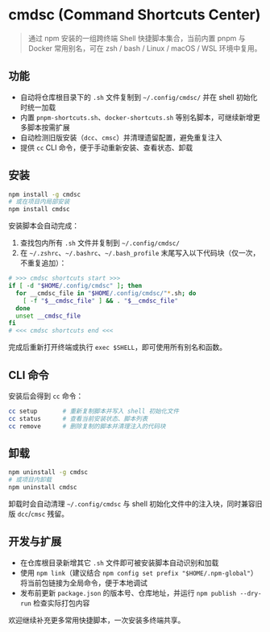 # cmdsc (Command Shortcuts Center)

> 通过 npm 安装的一组跨终端 Shell 快捷脚本集合，当前内置 pnpm 与 Docker 常用别名，可在 zsh / bash / Linux / macOS / WSL 环境中复用。

## 功能
- 自动将仓库根目录下的 `.sh` 文件复制到 `~/.config/cmdsc/` 并在 shell 初始化时统一加载
- 内置 `pnpm-shortcuts.sh`、`docker-shortcuts.sh` 等别名脚本，可继续新增更多脚本按需扩展
- 自动检测旧版安装（`dcc`、`cmsc`）并清理遗留配置，避免重复注入
- 提供 `cc` CLI 命令，便于手动重新安装、查看状态、卸载

## 安装

```bash
npm install -g cmdsc
# 或在项目内局部安装
npm install cmdsc
```

安装脚本会自动完成：
1. 查找包内所有 `.sh` 文件并复制到 `~/.config/cmdsc/`
2. 在 `~/.zshrc`、`~/.bashrc`、`~/.bash_profile` 末尾写入以下代码块（仅一次，不重复追加）：

```sh
# >>> cmdsc shortcuts start >>>
if [ -d "$HOME/.config/cmdsc" ]; then
  for __cmdsc_file in "$HOME/.config/cmdsc/"*.sh; do
    [ -f "$__cmdsc_file" ] && . "$__cmdsc_file"
  done
  unset __cmdsc_file
fi
# <<< cmdsc shortcuts end <<<
```

完成后重新打开终端或执行 `exec $SHELL`，即可使用所有别名和函数。

## CLI 命令
安装后会得到 `cc` 命令：

```bash
cc setup       # 重新复制脚本并写入 shell 初始化文件
cc status      # 查看当前安装状态、脚本列表
cc remove      # 删除复制的脚本并清理注入的代码块
```

## 卸载

```bash
npm uninstall -g cmdsc
# 或项目内卸载
npm uninstall cmdsc
```

卸载时会自动清理 `~/.config/cmdsc` 与 shell 初始化文件中的注入块，同时兼容旧版 `dcc`/`cmsc` 残留。

## 开发与扩展
- 在仓库根目录新增其它 `.sh` 文件即可被安装脚本自动识别和加载
- 使用 `npm link`（建议结合 `npm config set prefix "$HOME/.npm-global"`）将当前包链接为全局命令，便于本地调试
- 发布前更新 `package.json` 的版本号、仓库地址，并运行 `npm publish --dry-run` 检查实际打包内容

欢迎继续补充更多常用快捷脚本，一次安装多终端共享。

